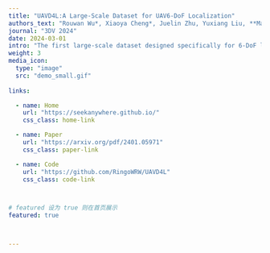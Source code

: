 ```yaml
---
title: "UAVD4L:A Large-Scale Dataset for UAV6-DoF Localization"
authors_text: "Rouwan Wu*, Xiaoya Cheng*, Juelin Zhu, Yuxiang Liu, **Maojun Zhang†**, Shen Yan"
journal: "3DV 2024"
date: 2024-03-01
intro: "The first large-scale dataset designed specifically for 6-DoF localization of UAVs in GPS-denied environments"
weight: 3
media_icon:
  type: "image"
  src: "demo_small.gif"
  
links:

  - name: Home
    url: "https://seekanywhere.github.io/"
    css_class: home-link

  - name: Paper
    url: "https://arxiv.org/pdf/2401.05971"
    css_class: paper-link

  - name: Code
    url: "https://github.com/RingoWRW/UAVD4L"
    css_class: code-link



# featured 设为 true 则在首页展示
featured: true



---
```


